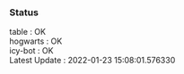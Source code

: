 ### Status


table : OK  
hogwarts : OK  
icy-bot : OK  
Latest Update : 2022-01-23 15:08:01.576330
